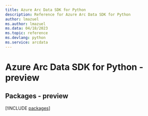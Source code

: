 ```yaml
---
title: Azure Arc Data SDK for Python
description: Reference for Azure Arc Data SDK for Python
author: lmazuel
ms.author: lmazuel
ms.data: 04/18/2023
ms.topic: reference
ms.devlang: python
ms.service: arcdata
---
```

# Azure Arc Data SDK for Python - preview
## Packages - preview
[!INCLUDE [packages](arc-data-index.md)]